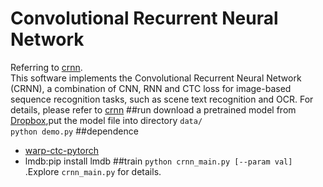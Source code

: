 Convolutional Recurrent Neural Network
======================================

Referring to [crnn](https://github.com/meijieru/crnn.pytorch).<br>
This software implements the Convolutional Recurrent Neural Network (CRNN), a combination of CNN, RNN and CTC loss for image-based sequence recognition tasks, such as scene text recognition and OCR. For details, please refer to [crnn](http://arxiv.org/abs/1507.05717)
##run
download a pretrained model from [Dropbox](https://www.dropbox.com/s/dboqjk20qjkpta3/crnn.pth?dl=0),put the model file into directory `data/`<br>
`python demo.py`
##dependence 
* [warp-ctc-pytorch](https://github.com/SeanNaren/warp-ctc)
* lmdb:pip install lmdb
##train
``python crnn_main.py [--param val]`` .Explore ``crnn_main.py`` for details.

